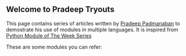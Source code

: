 ## Welcome to Pradeep Tryouts

This page contains series of articles written by [Pradeep Padmanaban](https://www.linkedin.com/in/pradeep-padmanaban-843120123/) to demostrate his use of modules in multiple languages. It is inspired from [Python Module of The Week Series](https://pymotw.com/3/)

These are some modules you can refer:
